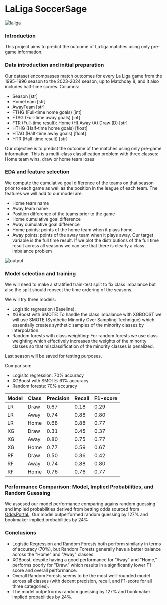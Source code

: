 # LaLiga SoccerSage
![laliga](https://github.com/user-attachments/assets/a5262f50-da17-4200-b74c-098e2aadeae4)

### Introduction
This project aims to predict the outcome of La liga matches using only pre-game information. 
### Data introduction and initial preparation
Our dataset encompasses match outcomes for every La Liga game from the 1995-1996 season to the 2023-2024 season, up to Matchday 8, and it also includes half-time scores.
Columns:
- Season [str]
- HomeTeam [str]
- AwayTeam [str]
- FTHG (Full-time home goals) [int]
- FTAG (Full-time away goals) [int]
- FTR (Full-time result): Home (H) Away (A) Draw (D) [str]
- HTHG (Half-time home goals) [float]
- HTAG (Half-time away goals) [float]
- HTR (Half-time result) [str]

Our objective is to predict the outcome of the matches using only pre-game information. This is a multi-class classification problem with three classes: Home team wins, draw or home team loses

### EDA and feature selection
We compute the cumulative goal difference of the teams on that season prior to each game as well as the position in the league of each team. The features we will add to our model are:
- Home team name
- Away team name
- Position difference of the teams prior to the game
- Home cumulative goal difference
- Away cumulative goal difference
- Home points: points of the home team when it plays home
- Away points: points of the away team when it plays away.
Our target variable is the full time result. If we plot the distributions of the full time result across all seasons we can see that there is clearly a class imbalance problem


![output](https://github.com/user-attachments/assets/ae65a67b-38ea-4478-9a89-45f8cea6cffd)

### Model selection and training
We will need to make a stratified train-test split to fix class imbalance but also the split should repsect the time ordering of the seasons. 

We will try three models:
- Logisitic regression (Baseline).
- XGBoost with SMOTE: To handle the class imbalance with XGBOOST we will use SMOTE (Synthetic Minority Over Sampling Technique) which essentially creates synthetic samples of the minority classes by interpolation. 
- Random forests with class weighting: For random forests we use class weighting which effectively increases the weights of the minority classes so that misclassification of the minority classes is penalized.

Last season will be saved for testing purposes.

Comparison:
- Logisitc regression: 70% accuracy
- XGBoost with SMOTE: 61% accuracy
- Random forests: 70% accuracy

| Model | Class | Precision | Recall | F1-score |
|----------|----------|----------|----------|----------|
LR | Draw | 0.67 |0.18 | 0.29 |
LR | Away | 0.74 | 0.88 | 0.80 |
LR |Home | 0.68 | 0.88 | 0.77 |
XG | Draw | 0.31 |0.45 | 0.37 |
XG | Away | 0.80 | 0.75 | 0.77 |
XG |Home | 0.77 | 0.59 | 0.67 |
RF | Draw | 0.50 |0.36 | 0.42 |
RF | Away | 0.74 | 0.88 | 0.80 |
RF |Home | 0.76 | 0.76 | 0.77 |### XGBoost

### Performance Comparison: Model, Implied Probabilities, and Random Guessing

We assesed our model performance comparing agains random guessing and implied probabilities derived from betting odds sourced from [OddsPortal.](https://www.oddsportal.com/). Our model outperformed random guessing by 127% and bookmaker implied probabilities by 24%


### Conclusions

- Logistic Regression and Random Forests both perform similarly in terms of accuracy (70%), but Random Forests generally have a better balance across the "Home" and "Away" classes.
- XGBoost, despite having a good performance for "Away" and "Home," performs poorly for "Draw," which results in a significantly lower F1-score and overall performance.
- Overall Random Forests seems to be the most well-rounded model across all classes (with decent precision, recall, and F1-score for all three categories).
- The model outpefrorms random guessing by 127% and bookmaker implied probabilities by 24%.

